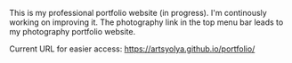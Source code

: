 This is my professional portfolio website (in progress). I'm continously working on improving it. The photography link in the top menu bar leads to my photography portfolio website.

Current URL for easier access: https://artsyolya.github.io/portfolio/
